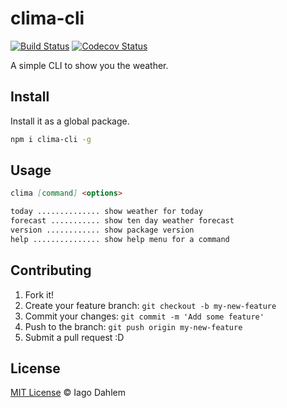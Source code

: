 # clima-cli

[![Build Status](https://travis-ci.org/iagodahlem/clima-cli.svg?branch=master)](https://travis-ci.org/iagodahlem/clima-cli)
[![Codecov Status](https://codecov.io/gh/iagodahlem/clima-cli/branch/master/graph/badge.svg)](https://codecov.io/gh/iagodahlem/clima-cli)

A simple CLI to show you the weather.

## Install

Install it as a global package.

```sh
npm i clima-cli -g
```

## Usage

```md
clima [command] <options>

today .............. show weather for today
forecast ........... show ten day weather forecast
version ............ show package version
help ............... show help menu for a command
```

## Contributing

1. Fork it!
2. Create your feature branch: `git checkout -b my-new-feature`
3. Commit your changes: `git commit -m 'Add some feature'`
4. Push to the branch: `git push origin my-new-feature`
5. Submit a pull request :D

## License

[MIT License](http://iagodahlem.mit-license.org/) © Iago Dahlem
